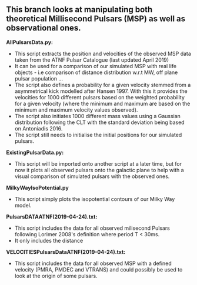 ## This branch looks at manipulating both theoretical Millisecond Pulsars (MSP) as well as observational ones.

**AllPulsarsData.py:**

- This script extracts the position and velocities of the observed MSP data taken from the ATNF Pulsar Catalogue (last updated April 2019)
- It can be used for a comparison of our simulated MSP with real life objects - i.e comparison of distance distribution w.r.t MW, off plane pulsar population ...
- The script also defines a probability for a given velocity stemmed from a asymmetrical kick modelled after Hansen 1997. With this it provides the velocities for 1000
  different pulsars based on the weighted probability for a given velocity (where the minimum and maximum are based on the minimum and maximum velocity values observed).
- The script also initiates 1000 different mass values using a Gaussian distribution following the CLT with the standard deviation being based on Antoniadis 2016.
- The script still needs to initialise the initial positions for our simulated pulsars.

**ExistingPulsarData.py:**
- This script will be imported onto another script at a later time, but for now it plots all observed pulsars onto the galactic plane to help with a visual comparison of simulated
  pulsars with the observed ones.
  
 **MilkyWayIsoPotential.py**
 - This script simply plots the isopotential contours of our Milky Way model.
  
**PulsarsDATAATNF(2019-04-24).txt:**
 - This script includes the data for all observed milisecond Pulsars following Lorimer 2008's definition where period T < 30ms.
 - It only includes the distance
 
 **VELOCITIESPulsarsDataATNF(2019-04-24).txt:**
 - This script includes the data for all observed MSP with a defined velocity (PMRA, PMDEC and VTRANS) and could possibly be used to look at the origin of some pulsars.
